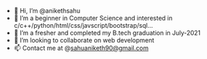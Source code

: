 - 👋 Hi, I’m @anikethsahu
- 👀 I’m a beginner in Computer Science and interested in c/c++/python/html/css/javscript/bootstrap/sql...
- 🌱 I’m a fresher and completed my B.tech graduation in July-2021
- 💞️ I’m looking to collaborate on web development
- 📫 Contact me at @sahuaniketh90@gmail.com

<!---
anikethsahu/anikethsahu is a ✨ special ✨ repository because its `README.md` (this file) appears on your GitHub profile.
You can click the Preview link to take a look at your changes.
--->
